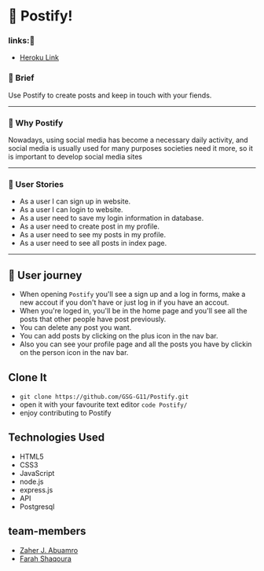 # 🚀 Postify!

### links:🔗

- [Heroku Link](https://postify-zf.herokuapp.com/)

### 📖 Brief
Use Postify to create posts and keep in touch with your fiends.

---
### 📱 Why Postify
Nowadays, using social media has become a necessary daily activity, and social media is usually used for many purposes
societies need it more, so it is important to develop social media sites

---

### 📝 User Stories

* As a user I can sign up in website. 
* As a user I can login to website.
* As a user need to save my login information in database.
* As a user need to create post in my profile.
* As a user need to see my posts in my profile.
* As a user need to see all posts in index page.

---

## 🚋 User journey 

- When opening `Postify` you'll see a sign up and a log in forms, make a new accout if you don't have or just log in if you have an accout.
- When you're loged in, you'll be in the home page and you'll see all the posts that other people have post previously.
- You can delete any post you want.
- You can add posts by clicking on the plus icon in the nav bar.
- Also you can see your profile page and all the posts you have by clickin on the person icon in the nav bar.


## Clone It
- `git clone https://github.com/GSG-G11/Postify.git`
- open it with your favourite text editor `code Postify/`
- enjoy contributing to Postify


## Technologies Used
- HTML5
- CSS3
- JavaScript
- node.js
- express.js
- API
- Postgresql


## team-members
- [Zaher J. Abuamro](https://github.com/zaher-aa)
- [Farah Shaqoura](https://github.com/farah2003)
